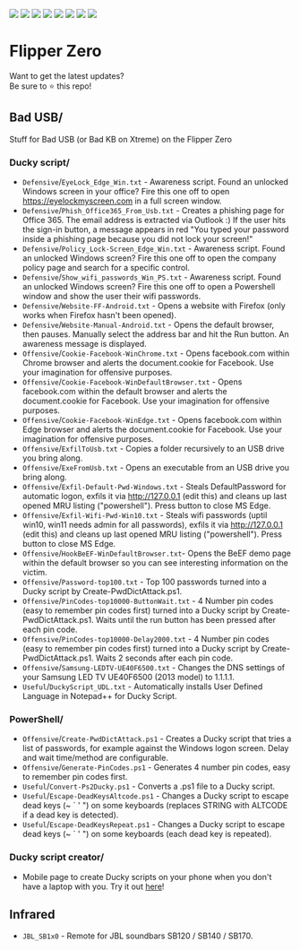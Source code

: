 ![](https://img.shields.io/github/license/Zarcolio/Duckyscript) ![](https://badges.pufler.dev/visits/Zarcolio/Duckyscript) ![](https://img.shields.io/github/stars/Zarcolio/Duckyscript) ![](https://img.shields.io/github/forks/Zarcolio/Duckyscript) ![](https://img.shields.io/github/issues/Zarcolio/Duckyscript) ![](https://img.shields.io/github/issues-closed-raw/Zarcolio/Duckyscript)  ![](https://img.shields.io/github/issues-pr/Zarcolio/Duckyscript) ![](https://img.shields.io/github/issues-pr-closed-raw/Zarcolio/Duckyscript)

# Flipper Zero

Want to get the latest updates?  
Be sure to ⭐ this repo! 

## Bad USB/
Stuff for Bad USB (or Bad KB on Xtreme) on the Flipper Zero

### Ducky script/
* `Defensive`/`EyeLock_Edge_Win.txt` - Awareness script. Found an unlocked Windows screen in your office? Fire this one off to open https://eyelockmyscreen.com in a full screen window.
* `Defensive`/`Phish_Office365_From_Usb.txt` - Creates a phishing page for Office 365. The email address is extracted via Outlook :) If the user hits the sign-in button, a message appears in red "You typed your password inside a phishing page because you did not lock your screen!"
* `Defensive`/`Policy_Lock-Screen_Edge_Win.txt` - Awareness script. Found an unlocked Windows screen? Fire this one off to open the company policy page and search for a specific control.
* `Defensive`/`Show_wifi_passwords_Win_PS.txt` - Awareness script. Found an unlocked Windows screen? Fire this one off to open a Powershell window and show the user their wifi passwords.
* `Defensive`/`Website-FF-Android.txt` - Opens a website with Firefox (only works when Firefox hasn't been opened).
* `Defensive`/`Website-Manual-Android.txt` - Opens the default browser, then pauses. Manually select the address bar and hit the Run button. An awareness message is displayed. 
* `Offensive`/`Cookie-Facebook-WinChrome.txt` - Opens facebook.com within Chrome browser and alerts the document.cookie for Facebook. Use your imagination for offensive purposes.
* `Offensive`/`Cookie-Facebook-WinDefaultBrowser.txt` - Opens facebook.com within the default browser and alerts the document.cookie for Facebook. Use your imagination for offensive purposes.
* `Offensive`/`Cookie-Facebook-WinEdge.txt` - Opens facebook.com within Edge browser and alerts the document.cookie for Facebook. Use your imagination for offensive purposes.
* `Offensive`/`ExfilToUsb.txt` - Copies a folder recursively to an USB drive you bring along.
* `Offensive`/`ExeFromUsb.txt` - Opens an executable from an USB drive you bring along.
* `Offensive`/`Exfil-Default-Pwd-Windows.txt` - Steals DefaultPassword for automatic logon, exfils it via http://127.0.0.1 (edit this) and cleans up last opened MRU listing ("powershell"). Press button to close MS Edge.
* `Offensive`/`Exfil-Wifi-Pwd-Win10.txt` - Steals wifi passwords (uptil win10, win11 needs admin for all passwords), exfils it via http://127.0.0.1 (edit this) and cleans up last opened MRU listing ("powershell"). Press button to close MS Edge.
* `Offensive`/`HookBeEF-WinDefaultBrowser.txt`- Opens the BeEF demo page within the default browser so you can see interesting information on the victim.
* `Offensive`/`Password-top100.txt` - Top 100 passwords turned into a Ducky script by Create-PwdDictAttack.ps1.
* `Offensive`/`PinCodes-top10000-ButtonWait.txt` - 4 Number pin codes (easy to remember pin codes first) turned into a Ducky script by Create-PwdDictAttack.ps1. Waits until the run button has been pressed after each pin code.
* `Offensive`/`PinCodes-top10000-Delay2000.txt` - 4 Number pin codes (easy to remember pin codes first) turned into a Ducky script by Create-PwdDictAttack.ps1. Waits 2 seconds after each pin code.
* `Offensive`/`Samsung-LEDTV-UE40F6500.txt` - Changes the DNS settings of your Samsung LED TV UE40F6500 (2013 model) to 1.1.1.1.
* `Useful`/`DuckyScript_UDL.txt` - Automatically installs User Defined Language in Notepad++ for Ducky Script.

### PowerShell/
* `Offensive`/`Create-PwdDictAttack.ps1` - Creates a Ducky script that tries a list of passwords, for example against the Windows logon screen. Delay and wait time/method are configurable.
* `Offensive`/`Generate-PinCodes.ps1` - Generates 4 number pin codes, easy to remember pin codes first.
* `Useful`/`Convert-Ps2Ducky.ps1` - Converts a .ps1 file to a Ducky script.
* `Useful`/`Escape-DeadKeysAltcode.ps1` - Changes a Ducky script to escape dead keys (~ ` ' ") on some keyboards (replaces STRING with ALTCODE if a dead key is detected).
* `Useful`/`Escape-DeadKeysRepeat.ps1` - Changes a Ducky script to escape dead keys (~ ` ' ") on some keyboards (each dead key is repeated).

### Ducky script creator/
* Mobile page to create Ducky scripts on your phone when you don't have a laptop with you. Try it out [here](https://bit.ly/DuckyScriptCreator)!

## Infrared
* `JBL_SB1x0` - Remote for JBL soundbars SB120 / SB140 / SB170.
